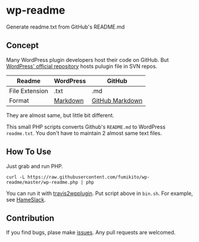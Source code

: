 # wp-readme

Generate readme.txt from GitHub's README.md

## Concept

Many WordPress plugin developers host their code on GitHub.
But [WordPress' official repository](https://wordpress.org/plugins/) hosts
pulugin file in SVN repos.

Readme | WordPress | GitHub
-------|-----------|----
File Extension|.txt|.md
Format|[Markdown](https://daringfireball.net/projects/markdown/)|[GitHub Markdown](https://guides.github.com/features/mastering-markdown/)

They are almost same, but little bit different.

This small PHP scripts converts Github's `README.md` to WordPress `readme.txt`.
You don't have to maintain 2 almost same text files.

## How To Use

Just grab and run PHP.

```
curl -L https://raw.githubusercontent.com/fumikito/wp-readme/master/wp-readme.php | php
```

You can run it with [travis2wpplugin](https://github.com/miya0001/travis2wpplugin).
Put script above in `bin.sh`. For example, see [HameSlack](https://github.com/hametuha/hameslack).

## Contribution

If you find bugs, plase make [issues](https://github.com/fumikito/wp-readme/issues). Any pull requests are welcomed.

